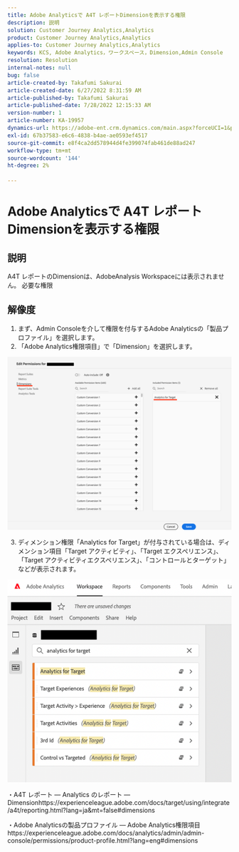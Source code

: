 ```yaml
---
title: Adobe Analyticsで A4T レポートDimensionを表示する権限
description: 説明
solution: Customer Journey Analytics,Analytics
product: Customer Journey Analytics,Analytics
applies-to: Customer Journey Analytics,Analytics
keywords: KCS, Adobe Analytics，ワークスペース，Dimension,Admin Console
resolution: Resolution
internal-notes: null
bug: false
article-created-by: Takafumi Sakurai
article-created-date: 6/27/2022 8:31:59 AM
article-published-by: Takafumi Sakurai
article-published-date: 7/28/2022 12:15:33 AM
version-number: 1
article-number: KA-19957
dynamics-url: https://adobe-ent.crm.dynamics.com/main.aspx?forceUCI=1&pagetype=entityrecord&etn=knowledgearticle&id=600e6e98-f3f5-ec11-bb3d-000d3a5b0d3b
exl-id: 67b37583-e6c6-4838-b4ae-ae0593ef4517
source-git-commit: e8f4ca2dd578944d4fe399074fab461de88ad247
workflow-type: tm+mt
source-wordcount: '144'
ht-degree: 2%

---
```


# Adobe Analyticsで A4T レポートDimensionを表示する権限

## 説明

A4T レポートのDimensionは、AdobeAnalysis Workspaceには表示されません。 必要な権限

## 解像度


1. まず、Admin Consoleを介して権限を付与するAdobe Analyticsの「製品プロファイル」を選択します。
2. 「Adobe Analytics権限項目」で「Dimension」を選択します。

![](assets/123b13c2-bb08-ed11-82e4-00224809a4ae.png)

3. ディメンション権限「Analytics for Target」が付与されている場合は、ディメンション項目「Target アクティビティ」、「Target エクスペリエンス」、「Target アクティビティエクスペリエンス」、「コントロールとターゲット」などが表示されます。

![](assets/8b0bbd95-f4f5-ec11-bb3d-000d3a5b0d3b.png)

・A4T レポート — Analytics のレポート —Dimensionhttps://experienceleague.adobe.com/docs/target/using/integrate/a4t/reporting.html?lang=ja&amp;mt=false#dimensions

・Adobe Analyticsの製品プロファイル — Adobe Analytics権限項目https://experienceleague.adobe.com/docs/analytics/admin/admin-console/permissions/product-profile.html?lang=eng#dimensions
